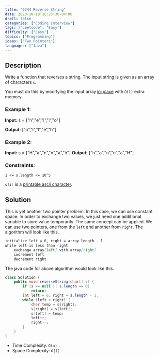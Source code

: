 ```yaml
---
title: "0344 Reverse String"
date: 2023-10-18T16:26:30-04:00
draft: false
categories: ["Coding Interview"]
tags: ["Leetcode", "Easy"]
difficulty: ["Easy"]
topics: ["Programming"]
ideas: ["Two Pointers"]
languages: ["Java"]
---
```


## Description

Write a function that reverses a string. The input string is given as an array of characters `s`.

You must do this by modifying the input array [in-place](https://en.wikipedia.org/wiki/In-place_algorithm) with `O(1)` extra memory.

### Example 1:

**Input:** s = ["h","e","l","l","o"]

**Output:** ["o","l","l","e","h"]

### Example 2:

**Input:** s = ["H","a","n","n","a","h"]
**Output:** ["h","a","n","n","a","H"]
 
### Constraints:

`1 <= s.length <= 10^5`

`s[i]` is a [printable ascii character](https://en.wikipedia.org/wiki/ASCII#Printable_characters).

## Solution

This is yet another two pointer problem. In this case, we can use constant space. In order to exchange two values, we just need one additional variable to store value temporarily. The same concept can be applied. We can use two pointers, one from the `left` and another from `right`. The algorithm will look like this.

```markdown
initialize left = 0, right = array.length - 1
while left is less than right
    exchange array[left] with array[right]
    increment left
    decrement right
```

The java code for above algorithm would look like this.

```java
class Solution {
    public void reverseString(char[] s) {
        if (s == null || s.length == 0)
            return;
        int left = 0, right = s.length - 1;
        while (left < right) {
            char temp = s[right];
            s[right] = s[left];
            s[left] = temp;
            left++;
            right--;
        }
    }
}
```

- Time Complexity: `O(n)`
- Space Complexity: `O(1)`
